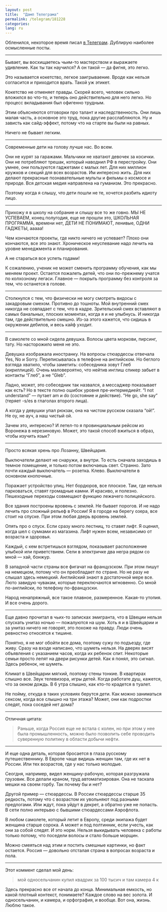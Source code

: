 ```yaml
---
layout: post
title:  "Дамп Телеграма"
permalink: /telegram/181228
categories:
lang: ru
---
```


[tele]:https://t.me/igrishaev_blog

Обленился, некоторое время писал [в Телеграм][tele]. Дублирую наиболее
осмысленные посты.

***

Бывает, вы восхищаетесь чьим-то мастерством и выражаете удивление. Как ты так
научился? А он такой — да фигня, это легко.

Это называется кокетство, легкое заигрываение. Вроде как нельзя согласится и
приходится врать. Такой уж этикет.

Кокетство не отменяет правды. Скорей всего, человек сильно вложился во что-то, и
теперь оно действительно для него легко. Но процесс вкладывания был офигенно
трудным.

Этим объясняются отговорки про талант и наследственность. Они лишь малая часть,
а основное это труд, пока другие расслабляются. Ну и зависть как сайд-эффект,
потому что на старте вы были на равных.

Ничего не бывает легким.

***

Современные дети на голову лучше нас. Во всем.

Они не курят за гаражами. Мальчики не хватают девочек за косички. Они не
потребляют трешак, который наводнил РФ в перестройку. Они умнее, они пользуются
гаджетами с малых лет. Для них миллион кружков и секций для всех возрастов. Им
интересно жить. Для них делают прекрасные познавательные мульты и фильмы о
космосе и природе. Вся детская медия направлена на гуманизм. Это прекрасно.

Поэтому когда я слышу, что дети пошли не те, хочется разбить идиоту лицо.

***

Прихожу я в школу на собрание и слышу все то же говно. МЫ НЕ УСПЕВАЕМ, конец
полугодия, еще не прошли это, ШКОЛЬНАЯ ПРОГРАММА, времени нет, ДЕТИ НЕ ПОНИМАЮТ,
ленивые, ОДНИ ГАДЖЕТЫ, ааааа!

Чем кончаются проекты, где никто ничего не успевает? Плохо они кончаются, все
это знают. Хроническое неуспевание надо лечить на уровне менеджмента и
планирования.

А не стараться все успеть годами!

К сожалению, ученик не может сменить программу обучения, как мы меняем
проект. Остается пожалеть детей, что они по-прежнему учатся по колхозному
легаси. Главное — покрыть программу без контроля за тем, что останется в голове.

***

Столкнулся с тем, что физически не могу смотреть видосы с закадровым
смехом. Противно до тошноты. Мой внутренний смех никогда не совпадает с тем, что
в кадре. Зрительский смех вставляют в самых банальных, плоских моментах, когда я
и не улыбнусь. И никогда там, где действительно смешно. Из-за этого кажется, что
сидишь в окружении дебилов, и весь кайф уходит.

***

В самолете со мной сидела девушка. Волосы цвета моркови, пирсинг, тату. Но
насторожило меня не это.

Девушка изображала иностранку. На вопросы стюардессы отвечала Yes, No и
Sorry. Переписывалась в телефоне на английском. Но беглого взгляда хватило,
чтобы заметить: собеседника зовут Глеб (кириллицей). Очень маловероятно, что
нейтив инглиш спикер забьет в контакты “Глеб”, а не “Gleb”.

Ладно, может, это собеседник так назвался, а мессаджер показывает как есть? Но в
тексте полно ошибок уровня пре-интермедиейт. “I not understand” — путает am и do
(состояние и действие). "He go, she say” (теряет -s/es в глаголах второго лица).

А когда у девушки упал рюкзак, она на чистом русском сказала “ой!”. Не оу, не
ауч, а наш чистый ой.

Зачем это, интересно? И летел-то я провинциальным рейсом из Воронежа в
нерезиновую. Может, это такой способ вжиться в образ, чтобы изучить язык?

***

Просто всякая хрень про Лозанну, Швейцария.

Выключатели делают не снаружи, а внутри. То есть сначала заходишь в темное
помещение, и только потом включаешь свет. Странно. Зато почти каждый выключатель
— розетка. Клево. Выключатели в основном кнопочные.

Поражает устройство улиц. Нет бордюров, все плоское. Там, где нельзя
парковаться, ставят громадные камни. И красиво, и полезно. Пешеходные переходы
совмещают функцию лежачего полицейского.

Все здания построены вровень с землей. Не бывает порогов. И не надо лечить про
сложный рельеф в России! Я в городе на берегу озера, все стоит на спуске. При
этом любая дверь вровень землей.

Опять про о спуск. Если сразу много лестниц, то ставят лифт. Я оценил, когда шел
с сумками из магазина. Лифт нужен всем, независимо от возраста и здоровья.

Каждый, с кем встретишься взглядом, показывает расположение улыбкой или
приветствием. Сели в электричке два негра рядом со мной — хай, бонжур.

В западной части страны все фигачат на французском. При этом пишут на немецком,
потому что он преобладает по стране. Но не разу не слышал здесь
немецкий. Английский знают в достаточной мере все. Люто завидую чувакам, которые
переключаются мгновенно. Со мной по-английски, по телефону по-французски.

Народ ненапряжный, все такое плавное, размеренное. Какая-то утопия. И все очень
дорого.

***

Еще давно прочитал в чьих-то записках эмигранта, что в Швеции нельзя спускать
унитаз ночью — пожалуются на шум. Хоть я и в Швейцарии и за унитаз ничего не
говорят, это похоже на правду. Люди очень ревностно относятся к тишине.

Понятно, я не мог обойти все дома, поэтому сужу по подъезду, где живу. Сразу на
входе написано, что шуметь нельзя. На дверях висят объявления с указанием часов,
когда их ребенок спит. Некоторые семьи просто лепят на двери рисунки детей. Как
я понял, это сигнал. Здесь ребенок, не шуметь.

Климат в Швейцарии мягкий, поэтому стены тонкие. В квартирах слышно все. Звук
телевизора, игры детей. Когда работате душ, кажется, что за окном дождь. В 6
утра слышно, как кто-то крадется в туалет.

Не пойму, откуда в таких условиях берутся дети. Как можно заниматься сексом,
когда все слышно на три этажа? Может, они как подростки следят, пока соседей нет
дома?

***

Отличная цитата:

> Раньше, когда Россия еще не встала с колен, но при этом у нее была
> промышленность, можно было позволить себе проводить суверенную политику в
> области добычи нефти.


***

И еще одна деталь, которая бросается в глаза русскому путешественнику. В Европе
чаще видишь женщин там, где их нет в России. Или тех возрастов, где у нас только
молодые.

Сеогдня, например, видел женщину-рабочую, которая разгружала грузовик. Все
делали краном, труд автоматизирован. Она не таскала мешки на своем горбу. Так
почему бы и нет?

Другой пример — стюардессы. В России стюардессы старше 35 редкость, потому что с
возрастом их увольняют под разными предлогами. Или ждут, пока уйдут в декрет, а
обратно уже не попасть. В сети полно интерьвю с бывшими стюардессами Аэрофлота.

В любом самолете, который летит в Европу, среди экипажа будет женщина старше
сорока. А может и под полтинник, если учесть, как они за собой следят. И это
норм. Нельзя выкидывать человека с работы только потому, что поседели волосы и
стало больше морщин.

Можно смеяться над этим и постить смешные картинки, но факт остается. Россия —
довольно отсталая страна в вопросах возраста и пола.

***

Этот коммент сделал мой день:

> мой односельчанин купил квадрик за 100 тысич и там камера 4 к﻿

Здесь прекрасно все от начала до конца. Минимальная емкость, но какой плотный
контекст, понимаете? Каждое слово на вес золота. И односельчанин, и камера, и
орфография, и вообще. Вот она, жизнь. Люблю такое.
